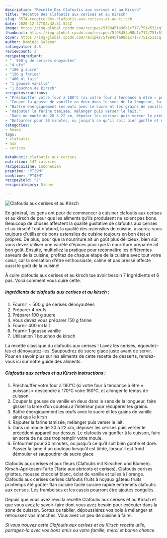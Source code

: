 ```yaml
---
description: "Recette Des Clafoutis aux cerises et au Kirsch"
title: "Recette Des Clafoutis aux cerises et au Kirsch"
slug: 3574-recette-des-clafoutis-aux-cerises-et-au-kirsch
date: 2020-12-27T04:42:51.544Z
image: https://img-global.cpcdn.com/recipes/5f9845fa98b1c717/751x532cq70/clafoutis-aux-cerises-et-au-kirsch-photo-principale-de-la-recette.jpg
thumbnail: https://img-global.cpcdn.com/recipes/5f9845fa98b1c717/751x532cq70/clafoutis-aux-cerises-et-au-kirsch-photo-principale-de-la-recette.jpg
cover: https://img-global.cpcdn.com/recipes/5f9845fa98b1c717/751x532cq70/clafoutis-aux-cerises-et-au-kirsch-photo-principale-de-la-recette.jpg
author: Dominic Salazar
ratingvalue: 4.8
reviewcount: 3
recipeingredient:
- "  500 g de cerises dnoyautes"
- "4 ufs"
- "100 g sucre"
- "150 g farine"
- "400 ml lait"
- "1 gousse vanille"
- "1 bouchon de kirsch"
recipeinstructions:
- "Préchauffer votre four à 180°C (si votre four à tendance à être « puissant » descendre à 170°C voire 160°C, et allonger le temps de cuisson."
- "Couper la gousse de vanille en deux dans le sens de la longueur, faire glisser la lame d’un couteau à l’intérieur pour récupérer les grains."
- "Battre énergiquement les œufs avec le sucre et les grains de vanille ainsi que le kirsh"
- "Rajouter la farine tamisée, mélanger puis verser le lait."
- "Dans un moule de 20 à 22 cm, déposer les cerises puis verser le précédent appareil par dessus. Le clafoutis va gonfler à la cuisson, faire en sorte de ne pas trop remplir votre moule."
- "Enfourner pour 30 minutes, ou jusqu’à ce qu’il soit bien gonflé et doré. Passer la lame d&#39;un couteau lorsqu&#39;il est tiède, lorsqu&#39;il est froid démouler et saupoudrer de sucre glace"
categories:
- Resep
tags:
- clafoutis
- aux
- cerises

katakunci: clafoutis aux cerises 
nutrition: 147 calories
recipecuisine: Indonesian
preptime: "PT29M"
cooktime: "PT43M"
recipeyield: "2"
recipecategory: Dinner

---
```



![Clafoutis aux cerises et au Kirsch](https://img-global.cpcdn.com/recipes/5f9845fa98b1c717/751x532cq70/clafoutis-aux-cerises-et-au-kirsch-photo-principale-de-la-recette.jpg)

En général, les gens ont peur de commencer à cuisiner clafoutis aux cerises et au kirsch de peur que les aliments qu'ils produisent ne soient pas bons. Beaucoup de choses affectent la qualité gustative de clafoutis aux cerises et au kirsch! Tout d'abord, la qualité des ustensiles de cuisine, assurez-vous toujours d'utiliser de bons ustensiles de cuisine toujours en bon état et propres. De plus, pour que la nourriture ait un goût plus délicieux, bien sûr, vous devez utiliser une variété d'épices pour que la nourriture préparée ait bon goût. Ensuite, multipliez la pratique pour reconnaître les différentes saveurs de la cuisine, profitez de chaque étape de la cuisine avec tout votre cœur, car la sensation d'être enthousiaste, calme et pas pressé affecte aussi le goût de la cuisine!

<!--inarticleads1-->

À cuire clafoutis aux cerises et au kirsch tue avoir besoin 7 Ingrédients et 6 pas. Voici comment vous cuire cette.

##### Ingrédients de clafoutis aux cerises et au kirsch :

1. Fournir  ~ 500 g de cerises dénoyautées
1. Préparer 4 œufs
1. Préparer 100 g sucre
1. Vous devez vous préparer 150 g farine
1. Fournir 400 ml lait
1. Fournir 1 gousse vanille
1. Utilisation 1 bouchon de kirsch


La recette classique du clafoutis aux cerises ! Lavez les cerises, équeutez-les et dénoyautez-les. Saupoudrez de sucre glace juste avant de servir. Pour en savoir plus sur les aliments de cette recette de desserts, rendez-vous ici sur notre guide des aliments. 

<!--inarticleads2-->

##### Clafoutis aux cerises et au Kirsch instructions :

1. Préchauffer votre four à 180°C (si votre four à tendance à être « puissant » descendre à 170°C voire 160°C, et allonger le temps de cuisson.
1. Couper la gousse de vanille en deux dans le sens de la longueur, faire glisser la lame d’un couteau à l’intérieur pour récupérer les grains.
1. Battre énergiquement les œufs avec le sucre et les grains de vanille ainsi que le kirsh
1. Rajouter la farine tamisée, mélanger puis verser le lait.
1. Dans un moule de 20 à 22 cm, déposer les cerises puis verser le précédent appareil par dessus. Le clafoutis va gonfler à la cuisson, faire en sorte de ne pas trop remplir votre moule.
1. Enfourner pour 30 minutes, ou jusqu’à ce qu’il soit bien gonflé et doré. Passer la lame d&#39;un couteau lorsqu&#39;il est tiède, lorsqu&#39;il est froid démouler et saupoudrer de sucre glace


Clafoutis aux cerises et aux fleurs (Clafoutis mit Kirschen und Blumen). Kirsch-Aprikosen-Tarte (Tarte aux abricots et cerises). Clafoutis cerises griottes, mousse chocolat blanc, éclat de vanille et tuiles à l&#39;orange. Clafoutis aux cerises cerises clafoutis fruits à noyaux gâteau fruits printemps été goûter flan cuisine facile cuisine rapide entremets clafoutis aux cerises. Les framboises et les cassis pourront être ajoutés congelés. 

<!--inarticleads1-->

<p>
Depuis que vous avez revu la recette Clafoutis aux cerises et au Kirsch et que vous avez le savoir-faire dont vous avez besoin pour exécuter dans la zone de cuisson. Sortez ce tablier, dépoussiérez vos bols à mélanger et retroussez vos manches. Vous avez un peu de cuisine à faire.
</p>

<p>
<i>Si vous trouvez cette Clafoutis aux cerises et au Kirsch recette utile, partagez-la avec vos bons amis ou votre famille, merci et bonne chance.</i>
</p>
